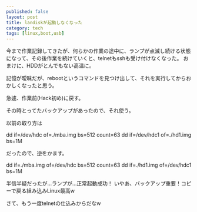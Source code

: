 ```yaml
---
published: false
layout: post
title: landiskが起動しなくなった
category: tech
tags: [linux,boot,usb]
---
```


今まで作業記録してきたが、何らかの作業の途中に、ランプが点滅し続ける状態になって、その後作業を続けていくと、telnetもsshも受け付けなくなった。
おまけに、HDDがとんでもない高温に。

記憶が曖昧だが、rebootというコマンドを見つけ出して、それを実行してからおかしくなったと思う。

急遽、作業前(Hack初め)に戻す。

その時とってたバックアップがあったので、それ使う。

以前の取り方は

dd if=/dev/hdc of=./mba.img bs=512 count=63
dd if=/dev/hdc1 of=./hd1.img bs=1M

だったので、逆をかます。

dd if=./mba.img of=/dev/hdc bs=512 count=63
dd if=./hd1.img of=/dev/hdc1 bs=1M

半信半疑だったが…ランプが…正常起動成功！
いやあ、バックアップ重要！コピーで戻る組み込みLinux最高w

さて、もう一度telnetの仕込みからだなw
